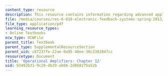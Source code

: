 ```yaml
---
content_type: resource
description: This resource contains information regarding advanced applications.
file: /media/courses/res-6-010-electronic-feedback-systems-spring-2013/93492b319c29db29ab662d868275a52b_MITRES_6-010S13_chap12.pdf
file_type: application/pdf
learning_resource_types:
- Online Textbooks
ocw_type: OCWFile
parent_title: Textbook
parent_type: SupplementalResourceSection
parent_uid: c87237fe-22ae-0a95-48ee-30c2382847cc
resourcetype: Document
title: 'Operational Amplifiers: Chapter 12'
uid: 93492b31-9c29-db29-ab66-2d868275a52b
---
```

